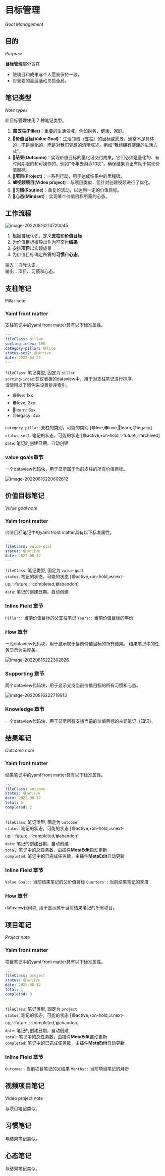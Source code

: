 # 目标管理
*Goal Management*

## 目的
*Purpose*

**目标管理**部分旨在

- 使项目和成果与个人愿景保持一致，
- 对重要的高层活动总揽全局。

## 笔记类型
*Note types*

此目标管理使用 7 种笔记类型。

1. **🏛支柱(Pillar)**：重要的生活领域，例如财务、健康、家庭。
2. **🌟价值目标(Value Goal)**：生活领域（支柱）的目标或愿景，通常不是具体的，不是量化的，而是对我们梦想的清晰陈述。例如“我想拥有健康的生活方式”。
3. **🎯结果(Outcome)**：实现价值目标的量化可交付成果。它们必须是量化的、有时间期限的和可操作的。例如“今年去游泳10次”。确保结果真正有助于实现价值目标。
4. **💎项目(Project)**：一系列行动，用于达成结果中的里程碑。
5. **📽视频项目(Video project)**：与项目类似，但针对创建视频进行了优化。
6. **🔁习惯(Routine)**：重复的活动，以达到一定的价值目标。
7. **🤯心态(Mindset)**：实现某个价值目标所需的心态。

## 工作流程

![image-20220816214720045](images/image-20220816214720045.png)

1. 根据自我认识，定义**支柱**和**价值目标**  
2. 为价值目标推导出作为可交付**结果**  
3. 安排**项目**以实现成果  
4. 为价值目标确定所需的**习惯**和**心态**。  

输入：自我认识。  
输出：项目、习惯和心态。  


## 支柱笔记
Pillar note

### Yaml front matter 
支柱笔记中的yaml front matter具有以下标准属性。

```yaml
---
fileClass: pillar  
sorting-index: 100
category-pillar: 🟢live  
status-set2: 🟢active 
date: 2022-04-23  
---
```

`fileClass`: 笔记类型, 固定为 `pillar`    
`sorting-index`:在仪表板的dataview中，用于对支柱笔记进行排序。  
请使用以下惯例来设置排序索引。 

- 🟢live:  1xx  
- 🟠love: 2xx  
- 🔵learn: 3xx  
- 🟡legacy: 4xx   

`category-pillar`: 支柱的类别，可能的类别  [🟢live,🟠love,🔵learn,🟡legacy]  
`status-set2`: 笔记的状态，可能的状态 [🟢active,⏸on-hold,✨future,✅archived]  
`date`: 笔记的创建日期，自动创建

### value goals章节

一个dataview代码块，用于显示属于当前支柱的所有价值目标。

![image-20220816220602612](images/image-20220816220602612.png)

## 价值目标笔记
*Value goal note*

### Yalm front matter

价值目标笔记中的yaml front matter具有以下标准属性。

```yaml
---
fileClass: value-goal  
status: 🟢active
date: 2022-08-12  
---
```

`fileClass`: 笔记类型, 固定为 `value-goal`    
`status`: 笔记的状态，可能的状态 [🟢active,⏸on-hold,🔜next-up,✨future,✅completed,🗑️abandon]    
`date`: 笔记的创建日期，自动创建   

### Inline Field 章节

`Pillar::`  当前价值目标的父支柱笔记
`Years::` 当前价值目标的年份

###  How 章节

一段dataview代码块，用于显示属于当前价值目标的所有结果。 结果笔记中的任务显示为进度条。

![image-20220816222302826](images/image-20220816222302826.png)

### Supporting 章节

两个dataview代码块，用于显示支持当前价值目标的所有习惯和心态。

![image-20220816222719913](images/image-20220816222719913.png)

###  Knowledge 章节

一个dataview代码块，用于显示所有支持当前的价值目标的主题笔记（知识）。



## 结果笔记
*Outcome note*

### Yalm front matter

结果笔记中的yaml front matter具有以下标准属性。

```yaml
---
fileClass: outcome  
status: 🟢active
date: 2022-08-12  
total: 6
completed: 2
---
```

`fileClass`: 笔记类型, 固定为 `outcome`  
`status`: 笔记的状态，可能的状态 [🟢active,⏸on-hold,🔜next-up,✨future,✅completed,🗑️abandon]  
`date`: 笔记的创建日期，自动创建  
`total`: 笔记中的总任务数，由插件**MetaEdit**自动更新    
`completed`: 笔记中的已完成任务数，由插件**MetaEdit**自动更新    

###  Inline Field 章节

`Value Goal::`  当前结果笔记的父价值目标
`Quarters::` 当前结果笔记的季度

###  How 章节

dataview代码块, 用于显示属于当前结果笔记的所有项目。



## 项目笔记
*Project note*

### Yalm front matter

项目笔记中的yaml front matter具有以下标准属性。

```yaml
---
fileClass: project  
status: 🟢active
date: 2022-08-12  
total: 1
completed: 0
---
```

`fileClass`: 笔记类型, 固定为 `project`  
`status`: 笔记的状态，可能的状态 [🟢active,⏸on-hold,🔜next-up,✨future,✅completed,🗑️abandon]  
`date`: 笔记的创建日期，自动创建  
`total`: 笔记中的总任务数，由插件**MetaEdit**自动更新    
`completed`: 笔记中的已完成任务数，由插件**MetaEdit**自动更新    

### Inline Field 章节

`Outcome::`  当前项目笔记的父结果
`Months::` 当前项目笔记的月份 



## 视频项目笔记
Video project note

与项目笔记类似。


## 习惯笔记

与结果笔记类似。

## 心态笔记

与结果笔记类似。



